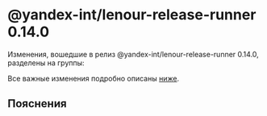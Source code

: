 # @yandex-int/lenour-release-runner 0.14.0

<!-- ЧЕЛОВЕЧЕСКОЕ ВСТУПЛЕНИЕ -->

Изменения, вошедшие в релиз @yandex-int/lenour-release-runner 0.14.0, разделены на группы:

Все важные изменения подробно описаны [ниже](#Пояснения).

## Пояснения

